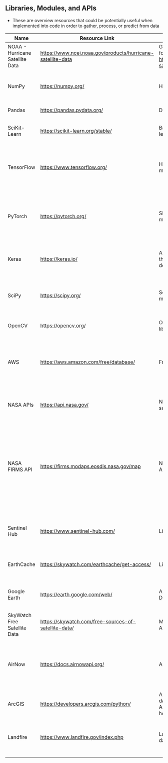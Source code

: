 ## Libraries, Modules, and APIs

- These are overview resources that could be potentially useful when implemented into code in order to gather, process, or predict from data

|Name| Resource Link    | Description |Usage| Initial Notes |
|---| --- | ---|---|---|
|NOAA - Hurricane Satellite Data|https://www.ncei.noaa.gov/products/hurricane-satellite-data|Government satellite imagery data source for project. More specific link to data is : https://www.ncei.noaa.gov/data/hurricane-satellite-hursat-b1/archive/v06/ |Hurricane Database Source|Project Data source|
|NumPy|https://numpy.org/|High performance python math library|Inclusion with models|Default inclusion, dependency for everything|
|Pandas|https://pandas.pydata.org/|Data handling library|Data cleaning and analysis|Default inclusion|
|SciKit-Learn|https://scikit-learn.org/stable/|Basic and efficient tools for machine learning|Model performance, tuning, accuracy scoring, and basic ML applications|Useful for testing and tuning|
|TensorFlow|https://www.tensorflow.org/ | High level machine learning library with massive library of easy-to-train models|We would use this after data has been prepared for model use | PyTorch might be better but we'll see, TF has better deployment speed |
|PyTorch|https://pytorch.org/ | Similar to TF, large Python library of machine learning models | Excels with computer vision, utilize on satellite data |I think this is a good option for the large model library we use but I need to look more into it |
|Keras|https://keras.io/ | API for TF (and now PyTorch, conveniently) that allows for fast and extremely easy deployment and training of neural networks | This is the fastest way to train and test the CNN we will use for analysis of satellite imagery|Absolutely should be implemented |
|SciPy|https://scipy.org/|Scientific computing library for Python for model analysis and accuracy|We can implement this to optimize calculations and model hyper-parameters within the system|Side tool for optimization and tuning|
|OpenCV|https://opencv.org/|Open source computer vision Python library|Analysis of satellite imagery|Open source means good docs|
|AWS|https://aws.amazon.com/free/database/ |Free Amazon databases |Utilize these to store all the aggregated data that we can collect |We can check out other providers I just think AWS is the safest/most reliable bet |
|NASA APIs|https://api.nasa.gov/|NASA REST API's including weather and satellite imagery live datasets|We can use some of this data to provide contextual information for the prediction models|Useful|
|NASA FIRMS API|https://firms.modaps.eosdis.nasa.gov/map|NASA live fire location data including REST API|We can use this to provide some live fire data|NOTE: NASA's TOS requires this API and data to not be used for life/property preservation because of inaccuracies, so it's usefulness might be limited|
|Sentinel Hub|https://www.sentinel-hub.com/|Live API for satellite imagery|Best characteristics is that it offers high-res imagery (10m) and near-infrared imaging (useful for fire detection)|Not exact or perfectly live, but still useful|
|EarthCache|https://skywatch.com/earthcache/get-access/|Live API for satellite imagery|Aggregates imagery from multiple sources at high-res and multiple outputs|Again, not perfectly live but still useful|
|Google Earth|https://earth.google.com/web/|API for access to all high-res Google Earth Data|Same uses as other datasets|Same drawbacks as well as being less up-to-date|
|SkyWatch Free Satellite Data|https://skywatch.com/free-sources-of-satellite-data/|More sources of satellite imagery as well as API's|Similar applications, different output types|All free sources|
|AirNow|https://docs.airnowapi.org/|AirNow API for live fire and smoke data|More geolocation contextual data to feed to potential ensemble/aggregate model that takes more than satellite data|Can get coordinates for reported fire and smoke sightings in given location|
|ArcGIS|https://developers.arcgis.com/python/|Another geolocation DB for satellite geo data and map visualization, we can use ArcGIS layers to find fire and thermal hotspot data|Probably better and more accurate than AirNow|Not sure about accuracy|
|Landfire|https://www.landfire.gov/index.php|Large database of numerous layers of fire data|Contextual data including location, type, environment, weather data|We can use this to correlate fire data with predictive features|


